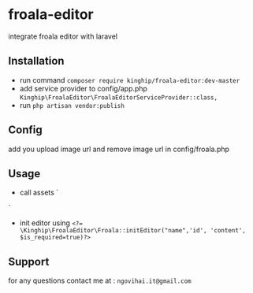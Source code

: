 # froala-editor
integrate froala editor with laravel 

## Installation
- run command `composer require kinghip/froala-editor:dev-master`
- add service provider to config/app.php `Kinghip\FroalaEditor\FroalaEditorServiceProvider::class,`
- run `php artisan vendor:publish`

## Config
add you upload image url  and remove image url in config/froala.php

## Usage 
- call assets `<?= \Kinghip\FroalaEditor\Froala::initCss()?>

<?= \Kinghip\FroalaEditor\Froala::initJs()?>`

- init editor using `<?= \Kinghip\FroalaEditor\Froala::initEditor("name",'id', 'content', $is_required=true)?>`


## Support
 for any questions contact me at : `ngovihai.it@gmail.com`
